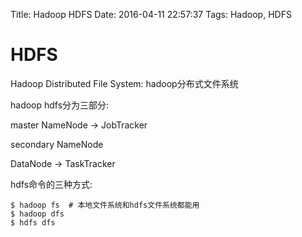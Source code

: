 Title: Hadoop HDFS
Date: 2016-04-11 22:57:37
Tags: Hadoop, HDFS



# HDFS

Hadoop Distributed File System: hadoop分布式文件系统

hadoop hdfs分为三部分:

master NameNode -> JobTracker

secondary NameNode

DataNode -> TaskTracker

hdfs命令的三种方式:

    $ hadoop fs  # 本地文件系统和hdfs文件系统都能用
    $ hadoop dfs
    $ hdfs dfs
